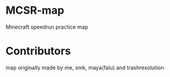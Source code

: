 # MCSR-map
Minecraft speedrun practice map
# Contributors
map originally made by me, smk, maya(falu) and trashresolution

